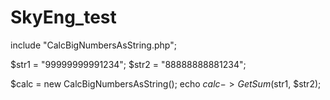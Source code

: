 # SkyEng_test

include "CalcBigNumbersAsString.php";

$str1 = "99999999991234";
$str2 = "88888888881234";

$calc = new CalcBigNumbersAsString();
echo $calc->GetSum($str1, $str2);
